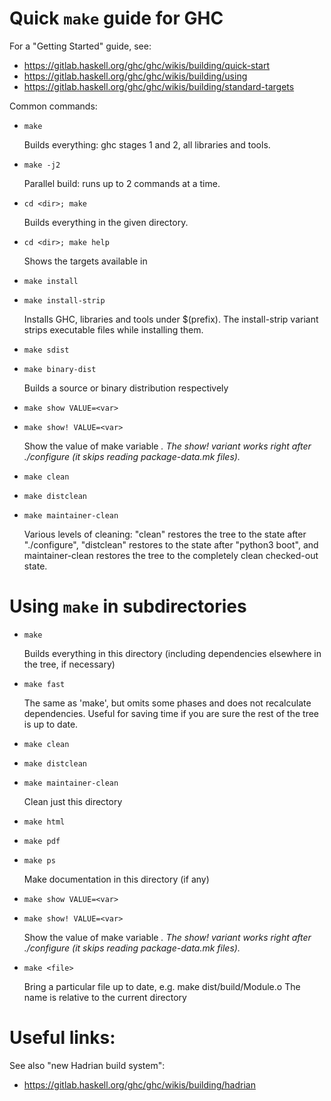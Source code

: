 Quick `make` guide for GHC
==========================

For a "Getting Started" guide, see:

  - https://gitlab.haskell.org/ghc/ghc/wikis/building/quick-start
  - https://gitlab.haskell.org/ghc/ghc/wikis/building/using
  - https://gitlab.haskell.org/ghc/ghc/wikis/building/standard-targets

Common commands:

  - `make`

    Builds everything: ghc stages 1 and 2, all libraries and tools.

  - `make -j2`

    Parallel build: runs up to 2 commands at a time.

  - `cd <dir>; make`

    Builds everything in the given directory.

  - `cd <dir>; make help`

    Shows the targets available in <dir>

  - `make install`
  - `make install-strip`

    Installs GHC, libraries and tools under $(prefix). The install-strip
    variant strips executable files while installing them.

  - `make sdist`
  - `make binary-dist`

    Builds a source or binary distribution respectively

  - `make show VALUE=<var>`
  - `make show! VALUE=<var>`

    Show the value of make variable <var>. The show! variant works right after
    ./configure (it skips reading package-data.mk files).

  - `make clean`
  - `make distclean`
  - `make maintainer-clean`

    Various levels of cleaning: "clean" restores the tree to the
    state after "./configure", "distclean" restores to the state
    after "python3 boot", and maintainer-clean restores the tree to the
    completely clean checked-out state.

Using `make` in subdirectories
==============================

  - `make`

    Builds everything in this directory (including dependencies elsewhere
    in the tree, if necessary)

  - `make fast`

    The same as 'make', but omits some phases and does not
    recalculate dependencies.  Useful for saving time if you are sure
    the rest of the tree is up to date.

  - `make clean`
  - `make distclean`
  - `make maintainer-clean`

    Clean just this directory

  - `make html`
  - `make pdf`
  - `make ps`

    Make documentation in this directory (if any)

  - `make show VALUE=<var>`
  - `make show! VALUE=<var>`

    Show the value of make variable <var>. The show! variant works right after
    ./configure (it skips reading package-data.mk files).

  - `make <file>`

    Bring a particular file up to date, e.g. make dist/build/Module.o
    The name <file> is relative to the current directory

Useful links:
=============

See also "new Hadrian build system":

  - https://gitlab.haskell.org/ghc/ghc/wikis/building/hadrian
